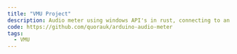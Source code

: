```yaml
---
title: "VMU Project"
description: Audio meter using windows API's in rust, connecting to an arduino
code: https://github.com/quorauk/arduino-audio-meter
tags:
  - VMU
---
```


